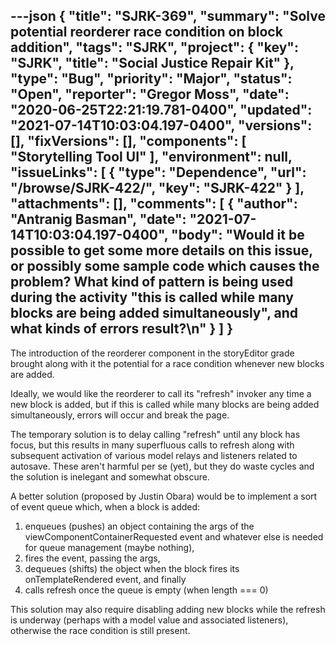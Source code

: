 ---json
{
  "title": "SJRK-369",
  "summary": "Solve potential reorderer race condition on block addition",
  "tags": "SJRK",
  "project": {
    "key": "SJRK",
    "title": "Social Justice Repair Kit"
  },
  "type": "Bug",
  "priority": "Major",
  "status": "Open",
  "reporter": "Gregor Moss",
  "date": "2020-06-25T22:21:19.781-0400",
  "updated": "2021-07-14T10:03:04.197-0400",
  "versions": [],
  "fixVersions": [],
  "components": [
    "Storytelling Tool UI"
  ],
  "environment": null,
  "issueLinks": [
    {
      "type": "Dependence",
      "url": "/browse/SJRK-422/",
      "key": "SJRK-422"
    }
  ],
  "attachments": [],
  "comments": [
    {
      "author": "Antranig Basman",
      "date": "2021-07-14T10:03:04.197-0400",
      "body": "Would it be possible to get some more details on this issue, or possibly some sample code which causes the problem? What kind of pattern is being used during the activity \"this is called while many blocks are being added simultaneously\", and what kinds of errors result?\n"
    }
  ]
}
---
The introduction of the reorderer component in the storyEditor grade brought along with it the potential for a race condition whenever new blocks are added.

Ideally, we would like the reorderer to call its "refresh" invoker any time a new block is added, but if this is called while many blocks are being added simultaneously, errors will occur and break the page.

The temporary solution is to delay calling "refresh" until any block has focus, but this results in many superfluous calls to refresh along with subsequent activation of various model relays and listeners related to autosave. These aren't harmful per se (yet), but they do waste cycles and the solution is inelegant and somewhat obscure.

A better solution (proposed by Justin Obara) would be to implement a sort of event queue which, when a block is added:

1. enqueues (pushes) an object containing the args of the viewComponentContainerRequested event and whatever else is needed for queue management (maybe nothing),
2. fires the event, passing the args,
3. dequeues (shifts) the object when the block fires its onTemplateRendered event, and finally
4. calls refresh once the queue is empty (when length === 0)

This solution may also require disabling adding new blocks while the refresh is underway (perhaps with a model value and associated listeners), otherwise the race condition is still present.

        